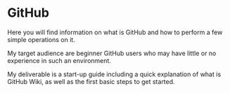 # GitHub

Here you will find information on what is GitHub and how to perform a few simple operations on it.

My target audience are beginner GitHub users who may have little or no experience in such an environment.

My deliverable is a start-up guide including a quick explanation of what is GitHub Wiki, as well as the first basic steps to get started.
